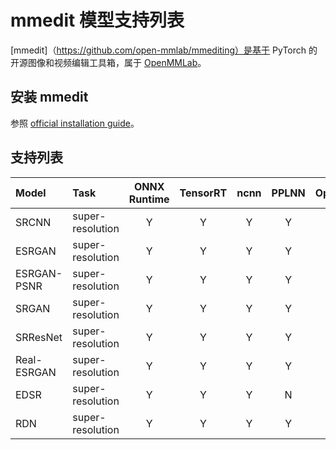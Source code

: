 # mmedit 模型支持列表

\[mmedit\]（https://github.com/open-mmlab/mmediting）是基于 PyTorch 的开源图像和视频编辑工具箱，属于 [OpenMMLab](https://openmmlab.com/)。

## 安装 mmedit

参照 [official installation guide](https://mmediting.readthedocs.io/en/latest/install.html#installation)。

## 支持列表

| Model       | Task             | ONNX Runtime | TensorRT | ncnn | PPLNN | OpenVINO |                                          Model config                                          |
| :---------- | :--------------- | :----------: | :------: | :--: | :---: | :------: | :--------------------------------------------------------------------------------------------: |
| SRCNN       | super-resolution |      Y       |    Y     |  Y   |   Y   |    Y     |     [config](https://github.com/open-mmlab/mmediting/tree/master/configs/restorers/srcnn)      |
| ESRGAN      | super-resolution |      Y       |    Y     |  Y   |   Y   |    Y     |     [config](https://github.com/open-mmlab/mmediting/tree/master/configs/restorers/esrgan)     |
| ESRGAN-PSNR | super-resolution |      Y       |    Y     |  Y   |   Y   |    Y     |     [config](https://github.com/open-mmlab/mmediting/tree/master/configs/restorers/esrgan)     |
| SRGAN       | super-resolution |      Y       |    Y     |  Y   |   Y   |    Y     | [config](https://github.com/open-mmlab/mmediting/tree/master/configs/restorers/srresnet_srgan) |
| SRResNet    | super-resolution |      Y       |    Y     |  Y   |   Y   |    Y     | [config](https://github.com/open-mmlab/mmediting/tree/master/configs/restorers/srresnet_srgan) |
| Real-ESRGAN | super-resolution |      Y       |    Y     |  Y   |   Y   |    Y     |  [config](https://github.com/open-mmlab/mmediting/tree/master/configs/restorers/real_esrgan)   |
| EDSR        | super-resolution |      Y       |    Y     |  Y   |   N   |    Y     |      [config](https://github.com/open-mmlab/mmediting/tree/master/configs/restorers/edsr)      |
| RDN         | super-resolution |      Y       |    Y     |  Y   |   Y   |    Y     |      [config](https://github.com/open-mmlab/mmediting/tree/master/configs/restorers/rdn)       |
